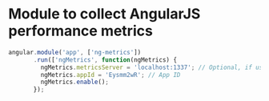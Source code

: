 Module to collect AngularJS performance metrics
===============================================

```javascript
angular.module('app', ['ng-metrics'])
       .run(['ngMetrics', function(ngMetrics) {
         ngMetrics.metricsServer = 'localhost:1337'; // Optional, if using your own backend-implementation
         ngMetrics.appId = 'Eysmm2wR'; // App ID
         ngMetrics.enable();
       });
```

